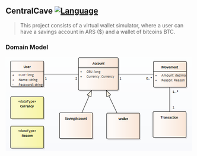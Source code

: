 ## CentralCave [![Language](https://img.shields.io/badge/language-C%23-blueviolet)](#language)
> This project consists of a virtual wallet simulator, where a user can have a savings account in ARS ($) and a wallet of bitcoins BTC.

### Domain Model
![Domain Model](./Docs/UML/DomainModel.PNG)